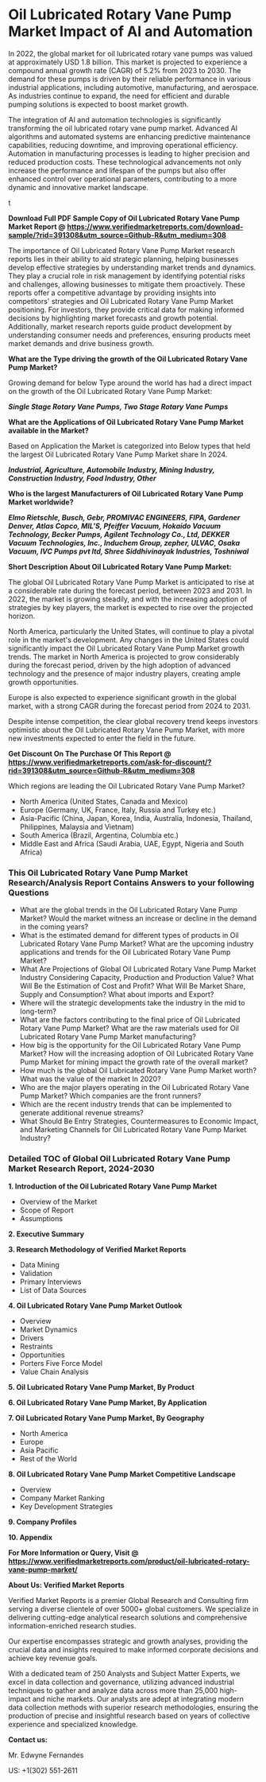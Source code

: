 <meta name="title" content="Global Oil Lubricated Rotary Vane Pump Market Impact of AI and Automation"><meta name="description" content="In 2022, the global market for oil lubricated rotary vane pumps was valued at approximately USD 1.8 billion. This market is projected to experience a compound annual g"><meta name="title" content="Oil Lubricated Rotary Vane Pump Market Size, Share, Scope, Trends, Growth, Opportunities, Analysis, Forecast"><h1>Oil Lubricated Rotary Vane Pump Market Impact of AI and Automation</h1><p>In 2022, the global market for oil lubricated rotary vane pumps was valued at approximately USD 1.8 billion. This market is projected to experience a compound annual growth rate (CAGR) of 5.2% from 2023 to 2030. The demand for these pumps is driven by their reliable performance in various industrial applications, including automotive, manufacturing, and aerospace. As industries continue to expand, the need for efficient and durable pumping solutions is expected to boost market growth.</p><p>The integration of AI and automation technologies is significantly transforming the oil lubricated rotary vane pump market. Advanced AI algorithms and automated systems are enhancing predictive maintenance capabilities, reducing downtime, and improving operational efficiency. Automation in manufacturing processes is leading to higher precision and reduced production costs. These technological advancements not only increase the performance and lifespan of the pumps but also offer enhanced control over operational parameters, contributing to a more dynamic and innovative market landscape.</p>t</p><p id="" class=""><strong>Download Full PDF Sample Copy of Oil Lubricated Rotary Vane Pump Market Report @ <a href="https://www.verifiedmarketreports.com/download-sample/?rid=391308&utm_source=Github-R&utm_medium=308" target="_blank">https://www.verifiedmarketreports.com/download-sample/?rid=391308&utm_source=Github-R&utm_medium=308</a></strong></p><p>The importance of&nbsp;Oil Lubricated Rotary Vane Pump Market research reports lies in their ability to aid strategic planning, helping businesses develop effective strategies by understanding market trends and dynamics. They play a crucial role in risk management by identifying potential risks and challenges, allowing businesses to mitigate them proactively. These reports offer a competitive advantage by providing insights into competitors' strategies and Oil Lubricated Rotary Vane Pump Market positioning. For investors, they provide critical data for making informed decisions by highlighting market forecasts and growth potential. Additionally, market research reports guide product development by understanding consumer needs and preferences, ensuring products meet market demands and drive business growth.</p><p><strong>What are the&nbsp;Type driving the growth of the Oil Lubricated Rotary Vane Pump Market?</strong></p><p id="" class="">Growing demand for below Type around the world has had a direct impact on the growth of the Oil Lubricated Rotary Vane Pump Market:</p><em><strong>Single Stage Rotary Vane Pumps, Two Stage Rotary Vane Pumps</strong></em></p><strong>What are the&nbsp;Applications&nbsp;of Oil Lubricated Rotary Vane Pump Market available in the Market?</strong></p><p id="" class="">Based on Application the Market is categorized into Below types that held the largest Oil Lubricated Rotary Vane Pump Market share In 2024.</p><em><strong>Industrial, Agriculture, Automobile Industry, Mining Industry, Construction Industry, Food Industry, Other</strong></em></p><strong>Who is the largest Manufacturers of Oil Lubricated Rotary Vane Pump Market worldwide?</strong></p><p><em><strong>Elmo Rietschle, Busch, Gebr, PROMIVAC ENGINEERS, FIPA, Gardener Denver, Atlas Copco, MIL'S, Pfeiffer Vacuum, Hokaido Vacuum Technology, Becker Pumps, Agilent Technology Co., Ltd, DEKKER Vacuum Technologies, Inc., Induchem Group, zepher, ULVAC, Osaka Vacuum, IVC Pumps pvt ltd, Shree Siddhivinayak Industries, Toshniwal</strong></em></p><p id="" class=""><strong>Short Description About Oil Lubricated Rotary Vane Pump Market:</strong></p><p>The global Oil Lubricated Rotary Vane Pump Market is anticipated to rise at a considerable rate during the forecast period, between 2023 and 2031. In 2022, the market is growing steadily, and with the increasing adoption of strategies by key players, the market is expected to rise over the projected horizon.</p><p>North America, particularly the United States, will continue to play a pivotal role in the market's development. Any changes in the United States could significantly impact the Oil Lubricated Rotary Vane Pump Market growth trends. The market in North America is projected to grow considerably during the forecast period, driven by the high adoption of advanced technology and the presence of major industry players, creating ample growth opportunities.</p><p>Europe is also expected to experience significant growth in the global market, with a strong CAGR during the forecast period from 2024 to 2031.</p><p>Despite intense competition, the clear global recovery trend keeps investors optimistic about the Oil Lubricated Rotary Vane Pump Market, with more new investments expected to enter the field in the future.</p><p id="" class=""><strong>Get Discount On The Purchase Of This Report @ <a href="https://www.verifiedmarketreports.com/ask-for-discount/?rid=391308&utm_source=Github-R&utm_medium=308" target="_blank">https://www.verifiedmarketreports.com/ask-for-discount/?rid=391308&utm_source=Github-R&utm_medium=308</a></strong></p>Which regions are leading the Oil Lubricated Rotary Vane Pump Market?</p><ul><li>North America (United States, Canada and Mexico)</li><li>Europe (Germany, UK, France, Italy, Russia and Turkey etc.)</li><li>Asia-Pacific (China, Japan, Korea, India, Australia, Indonesia, Thailand, Philippines, Malaysia and Vietnam)</li><li>South America (Brazil, Argentina, Columbia etc.)</li><li>Middle East and Africa (Saudi Arabia, UAE, Egypt, Nigeria and South Africa)</li></ul><h3 id="" class="">This Oil Lubricated Rotary Vane Pump Market Research/Analysis Report Contains Answers to your following Questions</h3><ul><li>What are the global trends in the Oil Lubricated Rotary Vane Pump Market? Would the market witness an increase or decline in the demand in the coming years?</li><li>What is the estimated demand for different types of products in Oil Lubricated Rotary Vane Pump Market? What are the upcoming industry applications and trends for the Oil Lubricated Rotary Vane Pump Market?</li><li>What Are Projections of Global Oil Lubricated Rotary Vane Pump Market Industry Considering Capacity, Production and Production Value? What Will Be the Estimation of Cost and Profit? What Will Be Market Share, Supply and Consumption? What about imports and Export?</li><li>Where will the strategic developments take the industry in the mid to long-term?</li><li>What are the factors contributing to the final price of Oil Lubricated Rotary Vane Pump Market? What are the raw materials used for Oil Lubricated Rotary Vane Pump Market manufacturing?</li><li>How big is the opportunity for the Oil Lubricated Rotary Vane Pump Market? How will the increasing adoption of Oil Lubricated Rotary Vane Pump Market for mining impact the growth rate of the overall market?</li><li>How much is the global Oil Lubricated Rotary Vane Pump Market worth? What was the value of the market In 2020?</li><li>Who are the major players operating in the Oil Lubricated Rotary Vane Pump Market? Which companies are the front runners?</li><li>Which are the recent industry trends that can be implemented to generate additional revenue streams?</li><li>What Should Be Entry Strategies, Countermeasures to Economic Impact, and Marketing Channels for Oil Lubricated Rotary Vane Pump Market Industry?</li></ul><h3 id="" class="">Detailed TOC of Global Oil Lubricated Rotary Vane Pump Market Research Report, 2024-2030</h3><p id="" class=""><strong>1. Introduction of the Oil Lubricated Rotary Vane Pump Market</strong></p><ul><li>Overview of the Market</li><li>Scope of Report</li><li>Assumptions</li></ul><p id="" class=""><strong>2. Executive Summary</strong></p><p id="" class=""><strong>3. Research Methodology of Verified Market Reports</strong></p><ul><li>Data Mining</li><li>Validation</li><li>Primary Interviews</li><li>List of Data Sources</li></ul><p id="" class=""><strong>4. Oil Lubricated Rotary Vane Pump Market Outlook</strong></p><ul><li>Overview</li><li>Market Dynamics</li><li>Drivers</li><li>Restraints</li><li>Opportunities</li><li>Porters Five Force Model</li><li>Value Chain Analysis</li></ul><p id="" class=""><strong>5. Oil Lubricated Rotary Vane Pump Market, By Product</strong></p><p id="" class=""><strong>6. Oil Lubricated Rotary Vane Pump Market, By Application</strong></p><p id="" class=""><strong>7. Oil Lubricated Rotary Vane Pump Market, By Geography</strong></p><ul><li>North America</li><li>Europe</li><li>Asia Pacific</li><li>Rest of the World</li></ul><p id="" class=""><strong>8. Oil Lubricated Rotary Vane Pump Market Competitive Landscape</strong></p><ul><li>Overview</li><li>Company Market Ranking</li><li>Key Development Strategies</li></ul><p id="" class=""><strong>9. Company Profiles</strong></p><p id="" class=""><strong>10. Appendix</strong></p><p id="" class=""><strong>For More Information or Query, Visit @ <a href="https://www.verifiedmarketreports.com/product/oil-lubricated-rotary-vane-pump-market/" target="_blank">https://www.verifiedmarketreports.com/product/oil-lubricated-rotary-vane-pump-market/</a></strong></p><p id="" class=""><strong>About Us: Verified Market Reports</strong></p><p id="" class="">Verified Market Reports is a premier Global Research and Consulting firm serving a diverse clientele of over 5000+ global customers. We specialize in delivering cutting-edge analytical research solutions and comprehensive information-enriched research studies.</p><p id="" class="">Our expertise encompasses strategic and growth analyses, providing the crucial data and insights required to make informed corporate decisions and achieve key revenue goals.</p><p id="" class="">With a dedicated team of 250 Analysts and Subject Matter Experts, we excel in data collection and governance, utilizing advanced industrial techniques to gather and analyze data across more than 25,000 high-impact and niche markets. Our analysts are adept at integrating modern data collection methods with superior research methodologies, ensuring the production of precise and insightful research based on years of collective experience and specialized knowledge.</p><p id="" class=""><strong>Contact us:</strong></p><p id="" class="">Mr. Edwyne Fernandes</p><p id="" class="">US: +1(302) 551-2611</p>